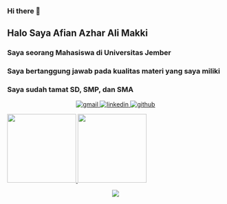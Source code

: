 ### Hi there 👋

<div align="left">
  <h2> 
    Halo Saya Afian Azhar Ali Makki
  </h2>
</div>
<div align="left">
  <h3> 
    Saya seorang Mahasiswa di Universitas Jember
  </h3>
</div>
<div align="left">
  <h3> 
    Saya bertanggung jawab pada kualitas materi yang saya miliki
  </h3>
</div>
<div align="left">
  <h3>   
    Saya sudah tamat SD, SMP, dan SMA
  </h3>
</div>

<p align="center">
  <a href="mailto:afianazhar@gmail.com"><img src="https://img.icons8.com/doodle/96/000000/gmail-new.png" title="gmail">
  <a href="https://www.linkedin.com/in/afian-alimakki-1262a0202/"><img src="https://img.icons8.com/doodle/96/000000/linkedin-circled.png" title="linkedin">
  <a href="https://github.com/afiianalimaki"><img src="https://img.icons8.com/doodle/96/000000/github--v1.png" title="github">
</p>
  
<p align="left">
<a href="https://github.com/afiianalimaki">
  <img height="160em" src="https://github-readme-stats-eight-theta.vercel.app/api?username=afiianalimaki&show_icons=true&theme=algolia&include_all_commits=true&count_private=true"/>
  <img height="160em" src="https://github-readme-stats-eight-theta.vercel.app/api/top-langs/?username=afiianalimaki&layout=compact&langs_count=8&theme=algolia"/>
</a>
</p>
    
<p align="center">
  <a href="#">
      <img src="http://estruyf-github.azurewebsites.net/api/VisitorHit?user=shpatrickguo&repo=github-visitors-badge&countColor=%237B1E7A">
   </a>
</p>
